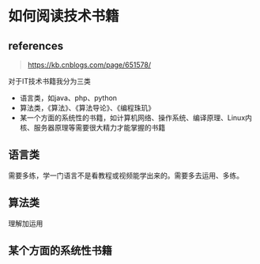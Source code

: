 # 如何阅读技术书籍

## references

> https://kb.cnblogs.com/page/651578/

对于IT技术书籍我分为三类

- 语言类，如java、php、python
- 算法类，《算法》、《算法导论》、《编程珠玑》
- 某一个方面的系统性的书籍，如计算机网络、操作系统、编译原理、Linux内核、服务器原理等需要很大精力才能掌握的书籍

## 语言类

需要多练，学一门语言不是看教程或视频能学出来的。需要多去运用、多练。

## 算法类

理解加运用

## 某个方面的系统性书籍

